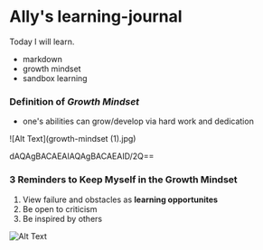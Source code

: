 # Ally's learning-journal

Today I will learn.
- markdown
- growth mindset
- sandbox learning

### Definition of *Growth Mindset*
- one's abilities can grow/develop via hard work and dedication

![Alt Text](growth-mindset (1).jpg)

dAQAgBACAEAIAQAgBACAEAID/2Q==

### 3 Reminders to Keep Myself in the Growth Mindset
1. View failure and obstacles as **learning opportunites**
1. Be open to criticism
1. Be inspired by others 

![Alt Text](https://encrypted-tbn0.gstatic.com/images?q=tbn:ANd9GcSYJi8JILUcmVbmER-ucoH6qZbt46e2QIBU3YzFrMlNXUJQCM61)


